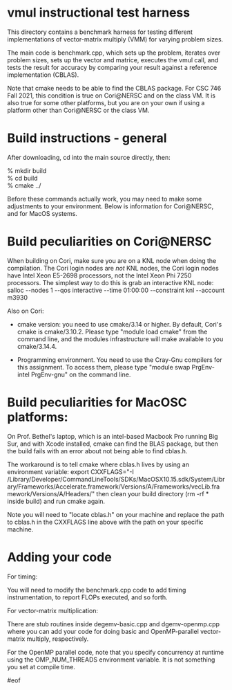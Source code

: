 # vmul instructional test harness

This directory contains a benchmark harness for testing different implementations of
vector-matrix multiply (VMM) for varying problem sizes.

The main code is benchmark.cpp, which sets up the problem, iterates over problem
sizes, sets up the vector and matrice, executes the vmul call, and tests the
result for accuracy by comparing your result against a reference implementation (CBLAS).

Note that cmake needs to be able to find the CBLAS package. For CSC 746 Fall 2021,
this condition is true on Cori@NERSC and on the class VM. It is also true for some
other platforms, but you are on your own if using a platform other than Cori@NERSC
or the class VM.

# Build instructions - general

After downloading, cd into the main source directly, then:

% mkdir build  
% cd build  
% cmake ../  

Before these commands actually work, you may need to make some adjustments to your environment.
Below is information for Cori@NERSC, and for MacOS systems.

# Build peculiarities on Cori@NERSC

When building on Cori, make sure you are on a KNL node when doing the compilation. The
Cori login nodes are *not* KNL nodes, the Cori login nodes have Intel Xeon E5-2698
processors, not the Intel Xeon Phi 7250 processors.  The simplest way to do this is
grab an interactive KNL node:
salloc --nodes 1 --qos interactive --time 01:00:00 --constraint knl --account m3930

Also on Cori:

- cmake version: you need to use cmake/3.14 or higher. By default, Cori's cmake is cmake/3.10.2. 
Please type "module load cmake" from the command line, and the modules infrastructure will make
available to you cmake/3.14.4.

- Programming environment. You need to use the Cray-Gnu compilers for this assignment. To access
them, please type "module swap PrgEnv-intel PrgEnv-gnu" on the command line.

# Build peculiarities for MacOSC platforms:

On Prof. Bethel's laptop, which is an intel-based Macbook Pro running Big Sur, and
with Xcode installed, cmake can find the BLAS package, but then the build fails with
an error about not being able to find cblas.h.

The workaround is to tell cmake where cblas.h lives by using an environment variable:
export CXXFLAGS="-I /Library/Developer/CommandLineTools/SDKs/MacOSX10.15.sdk/System/Library/Frameworks/Accelerate.framework/Versions/A/Frameworks/vecLib.framework/Versions/A/Headers/"
then clean your build directory (rm -rf * inside build) and run cmake again. 

Note you will need to "locate cblas.h" on your machine and replace the path to cblas.h
in the CXXFLAGS line above with the path on your specific machine.

# Adding your code

For timing:

You will need to modify the benchmark.cpp code to add timing instrumentation, to 
report FLOPs executed, and so forth.


For vector-matrix multiplication:

There are stub routines inside degemv-basic.cpp and dgemv-openmp.cpp where you can
add your code for doing basic and OpenMP-parallel vector-matrix multiply, respectively.

For the OpenMP parallel code, note that you specify concurrency at runtime using
the OMP_NUM_THREADS environment variable. It is not something you set at compile time.


#eof
